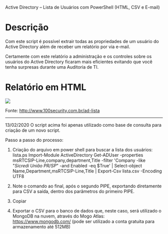 Active Directory – Lista de Usuários com PowerShell (HTML, CSV e E-mail)

# Descrição
Com este script é possível extrair todas as propriedades de um usuário do Active Directory além de receber um relatório por via e-mail.

Certamente com este relatório a administração e os controles sobre os usuários do Active Directory ficaram mais eficientes evitando que você tenha surpresas durante uma Auditoria de TI.

# Relatório em HTML
![](http://www.100security.com.br/wp-content/uploads/2016/09/ad-lista04.jpg)

Fonte: http://www.100security.com.br/ad-lista

------------------------------------------------------------------------------------------------------------------------------------------------------------------------------------------
13/02/2020
O script acima foi apenas utilizado como base de consulta para criação de um novo script.

Passo a passo do processo:

1. Criação do arquivo em power shell para buscar a lista dos usuários: lista.ps
	Import-Module ActiveDirectory
	Get-ADUser -properties msRTCSIP-Line,company,department,Title -filter 'Company -like "*Sicredi União PR/SP*" -and Enabled -eq $True' | Select-object Name,Department,msRTCSIP-Line,Title | Export-Csv lista.csv -Encoding UTF8
	
2. Note o comando ao final, após o segundo PIPE, exportando diretamente para CSV a saída, dentro dos parâmetros do primeiro PIPE.
3. Copiar 
3. Exportar o CSV para o banco de dados que, neste caso, será utilizado o MongoDB na nuvem, através do Mogo Atlas: https://www.mongodb.com/ (pode ser utilizado a conta gratuita para armazenamento até 512MB)
